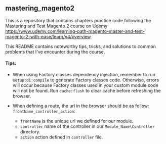 ## mastering_magento2
This is a repository that contains chapters practice code following the Mastering and Test Magento 2 course on Udemy https://www.udemy.com/learning-path-magento-master-and-test-magento-2-with-ease/learn/v4/overview.

This README contains noteworthy tips, tricks, and solutions to common problems that I've encounter during the course.

#### Tips:
+ When using Factory classes dependency injection, remember to run `setup:di:compile` to generate Factory classes code. Otherwise, errors will occur because Factory classes used in your custom module code will not be found. Run `cache:flush` to clear cache before refreshing the browser.
+ When defining a route, the url in the browser should be as follow: `frontName_controller_action`:

    + `frontName` is the unique  url we defined for our module.
    + `controller` name of the controller in our `Module_Name\Controller` directory.
    + `action` action defined in `controller` file.

